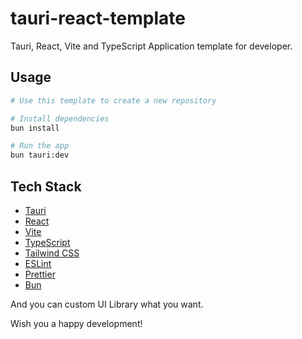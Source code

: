 # tauri-react-template
Tauri, React, Vite and TypeScript Application template for developer.

## Usage

```bash
# Use this template to create a new repository

# Install dependencies
bun install

# Run the app
bun tauri:dev
```

## Tech Stack

- [Tauri](https://github.com/tauri-apps/tauri)
- [React](https://react.dev/learn)
- [Vite](https://vitejs.dev/)
- [TypeScript](https://www.typescriptlang.org/)
- [Tailwind CSS](https://tailwindcss.com/)
- [ESLint](https://eslint.org/)
- [Prettier](https://prettier.io/)
- [Bun](https://bun.sh/)

And you can custom UI Library what you want.

Wish you a happy development!
